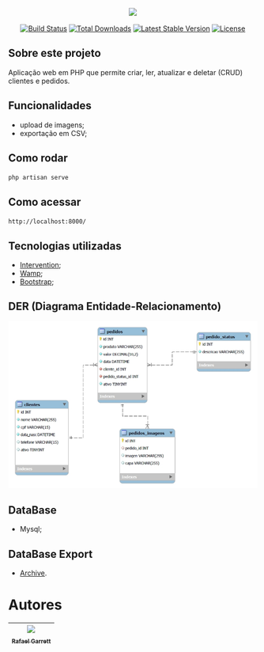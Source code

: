 <p align="center"><a href="https://laravel.com" target="_blank"><img src="https://raw.githubusercontent.com/laravel/art/master/logo-lockup/5%20SVG/2%20CMYK/1%20Full%20Color/laravel-logolockup-cmyk-red.svg" width="400"></a></p>

<p align="center">
<a href="https://travis-ci.org/laravel/framework"><img src="https://travis-ci.org/laravel/framework.svg" alt="Build Status"></a>
<a href="https://packagist.org/packages/laravel/framework"><img src="https://img.shields.io/packagist/dt/laravel/framework" alt="Total Downloads"></a>
<a href="https://packagist.org/packages/laravel/framework"><img src="https://img.shields.io/packagist/v/laravel/framework" alt="Latest Stable Version"></a>
<a href="https://packagist.org/packages/laravel/framework"><img src="https://img.shields.io/packagist/l/laravel/framework" alt="License"></a>
</p>

## Sobre este projeto

Aplicação web em PHP que permite criar, ler, atualizar e deletar (CRUD) clientes e pedidos.

## Funcionalidades

- upload de imagens;
- exportação em CSV;

## Como rodar

`php artisan serve`

## Como acessar

`http://localhost:8000/`

## Tecnologias utilizadas

- [Intervention](https://image.intervention.io/v3);
- [Wamp](https://wampserver.aviatechno.net/);
- [Bootstrap](https://getbootstrap.com/);

## DER (Diagrama Entidade-Relacionamento)

<p align="center">
    <img src="der.png" alt="DER" width="auto">
</p>

## DataBase

- Mysql;

## DataBase Export

- [Archive](leme.sql).

# Autores

| [<img loading="lazy" src="https://avatars.githubusercontent.com/u/18137040?s=400&u=8566273e417d75d901fd26f739a0912a8da8f09e&v=4" width=115><br><sub>Rafael Garrett</sub>](https://github.com/camilafernanda) |
| :---: | 
